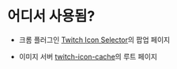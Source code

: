 # 어디서 사용됨?

- 크롬 플러그인 [Twitch Icon Selector](https://github.com/k123s456h/twitch-icon-selector)의 팝업 페이지

- 이미지 서버 [twitch-icon-cache](https://github.com/k123s456h/twitch-icon-cache)의 루트 페이지

